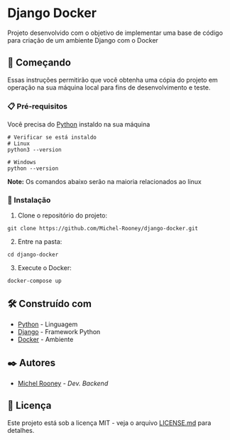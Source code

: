 # Django Docker

Projeto desenvolvido com o objetivo de implementar uma base de código para criação de um ambiente Django com o Docker

## 🚀 Começando

Essas instruções permitirão que você obtenha uma cópia do projeto em operação na sua máquina local para fins de desenvolvimento e teste.

### 📋 Pré-requisitos

Você precisa do [Python](https://www.python.org/downloads/) instaldo na sua máquina

```
# Verificar se está instaldo
# Linux
python3 --version

# Windows
python --version
```

**Note:** Os comandos abaixo serão na maioria relacionados ao linux

### 🔧 Instalação

1. Clone o repositório do projeto:

```git
git clone https://github.com/Michel-Rooney/django-docker.git
```

2. Entre na pasta:

```
cd django-docker
```

3. Execute o Docker:

```
docker-compose up
```

## 🛠️ Construído com

* [Python](https://www.python.org/) - Linguagem
* [Django](https://www.djangoproject.com/) - Framework Python
* [Docker](https://www.docker.com/) - Ambiente

## ✒️ Autores

* [Michel Rooney](https://github.com/Michel-Rooney/) - *Dev. Backend*

## 📄 Licença

Este projeto está sob a licença MIT - veja o arquivo [LICENSE.md](https://github.com/Michel-Rooney/django-docker/blob/main/LICENSE) para detalhes.
